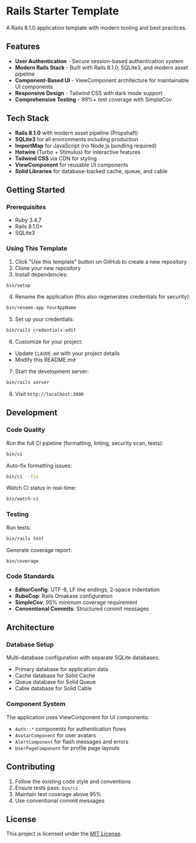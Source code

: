 # Rails Starter Template

A Rails 8.1.0 application template with modern tooling and best practices.

## Features

- **User Authentication** - Secure session-based authentication system
- **Modern Rails Stack** - Built with Rails 8.1.0, SQLite3, and modern asset pipeline
- **Component-Based UI** - ViewComponent architecture for maintainable UI components
- **Responsive Design** - Tailwind CSS with dark mode support
- **Comprehensive Testing** - 99%+ test coverage with SimpleCov

## Tech Stack

- **Rails 8.1.0** with modern asset pipeline (Propshaft)
- **SQLite3** for all environments including production
- **ImportMap** for JavaScript (no Node.js bundling required)
- **Hotwire** (Turbo + Stimulus) for interactive features
- **Tailwind CSS** via CDN for styling
- **ViewComponent** for reusable UI components
- **Solid Libraries** for database-backed cache, queue, and cable

## Getting Started

### Prerequisites

- Ruby 3.4.7
- Rails 8.1.0+
- SQLite3

### Using This Template

1. Click "Use this template" button on GitHub to create a new repository
2. Clone your new repository
3. Install dependencies:
  ```bash
  bin/setup
  ```

4. Rename the application (this also regenerates credentials for security):
  ```bash
  bin/rename-app YourAppName
  ```

5. Set up your credentials:
  ```bash
  bin/rails credentials:edit
  ```

6. Customize for your project:
  - Update `CLAUDE.md` with your project details
  - Modify this README.md

7. Start the development server:
  ```bash
  bin/rails server
  ```

8. Visit `http://localhost:3000`

## Development

### Code Quality

Run the full CI pipeline (formatting, linting, security scan, tests):

```bash
bin/ci
```

Auto-fix formatting issues:

```bash
bin/ci --fix
```

Watch CI status in real-time:

```bash
bin/watch-ci
```

### Testing

Run tests:

```bash
bin/rails test
```

Generate coverage report:

```bash
bin/coverage
```

### Code Standards

- **EditorConfig**: UTF-8, LF line endings, 2-space indentation
- **RuboCop**: Rails Omakase configuration
- **SimpleCov**: 95% minimum coverage requirement
- **Conventional Commits**: Structured commit messages

## Architecture

### Database Setup

Multi-database configuration with separate SQLite databases:
- Primary database for application data
- Cache database for Solid Cache
- Queue database for Solid Queue
- Cable database for Solid Cable

### Component System

The application uses ViewComponent for UI components:
- `Auth::*` components for authentication flows
- `AvatarComponent` for user avatars
- `AlertComponent` for flash messages and errors
- `UserPageComponent` for profile page layouts

## Contributing

1. Follow the existing code style and conventions
2. Ensure tests pass: `bin/ci`
3. Maintain test coverage above 95%
4. Use conventional commit messages

## License

This project is licensed under the [MIT License](https://opensource.org/licenses/MIT).
